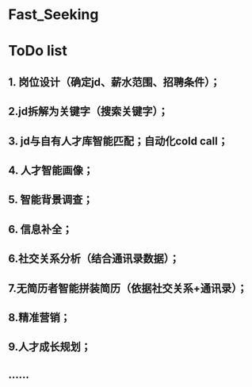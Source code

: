 # Fast_Seeking

# ToDo list

## 1. 岗位设计（确定jd、薪水范围、招聘条件）；

## 2.jd拆解为关键字（搜索关键字）；

## 3. jd与自有人才库智能匹配；自动化cold call；

## 4. 人才智能画像；

## 5. 智能背景调查；

## 6. 信息补全；

## 6.社交关系分析（结合通讯录数据）；

## 7.无简历者智能拼装简历（依据社交关系+通讯录）；

## 8.精准营销；

## 9.人才成长规划；
## ……
